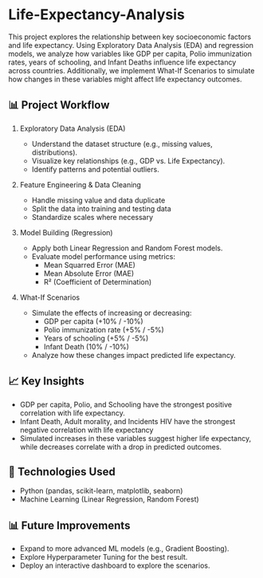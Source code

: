 # Life-Expectancy-Analysis
This project explores the relationship between key socioeconomic factors and life expectancy. Using Exploratory Data Analysis (EDA) and regression models, we analyze how variables like GDP per capita, Polio immunization rates, years of schooling, and Infant Deaths influence life expectancy across countries. Additionally, we implement What-If Scenarios to simulate how changes in these variables might affect life expectancy outcomes.

## 📊 Project Workflow
1. Exploratory Data Analysis (EDA)
   - Understand the dataset structure (e.g., missing values, distributions).
   - Visualize key relationships (e.g., GDP vs. Life Expectancy).
   - Identify patterns and potential outliers.
  
2. Feature Engineering & Data Cleaning
   - Handle missing value and data duplicate
   - Split the data into training and testing data
   - Standardize scales where necessary
     
3. Model Building (Regression)
   - Apply both Linear Regression and Random Forest models.
   - Evaluate model performance using metrics:
       - Mean Squarred Error (MAE)
       - Mean Absolute Error (MAE)
       - R² (Coefficient of Determination)

4. What-If Scenarios
   - Simulate the effects of increasing or decreasing:
     - GDP per capita (+10% / -10%)
     - Polio immunization rate (+5% / -5%)
     - Years of schooling (+5% / -5%)
     - Infant Death (10% / -10%)
   - Analyze how these changes impact predicted life expectancy.

## 📈 Key Insights
  - GDP per capita, Polio, and Schooling have the strongest positive correlation with life expectancy.
  - Infant Death, Adult morality, and Incidents HIV have the strongest negative correlation with life expectancy
  - Simulated increases in these variables suggest higher life expectancy, while decreases correlate with a drop in predicted outcomes.

## 🧰 Technologies Used
  - Python (pandas, scikit-learn, matplotlib, seaborn)
  - Machine Learning (Linear Regression, Random Forest)

## 📊 Future Improvements
- Expand to more advanced ML models (e.g., Gradient Boosting).
- Explore Hyperparameter Tuning for the best result.
- Deploy an interactive dashboard to explore the scenarios.
